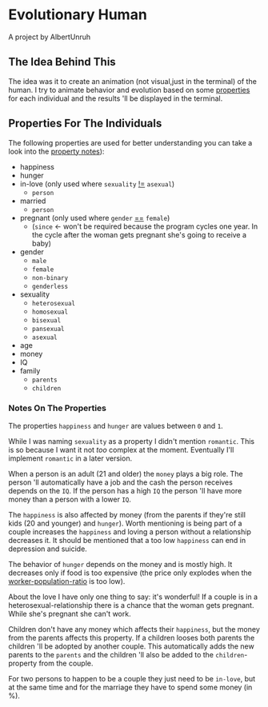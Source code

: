 # Evolutionary Human
A project by AlbertUnruh


## The Idea Behind This
The idea was it to create an animation (not visual,just in the terminal) of the human.
I try to animate behavior and evolution based on some [properties][] for each individual
and the results 'll be displayed in the terminal.


## Properties For The Individuals
The following properties are used 
for better understanding you can take a look into the [property notes][]):
- happiness
- hunger
- in-love (only used where ``sexuality`` [!=][] ``asexual``)
  - ``person``
- married
  - ``person``
- pregnant (only used where ``gender`` [==][] ``female``)
  - (``since`` <- won't be required because the program cycles one year.
    In the cycle after the woman gets pregnant she's going to receive a baby)
- gender
  - ``male``
  - ``female``
  - ``non-binary``
  - ``genderless``
- sexuality
  - ``heterosexual``
  - ``homosexual``
  - ``bisexual``
  - ``pansexual``
  - ``asexual``
- age
- money
- IQ
- family
  - ``parents``
  - ``children``


### Notes On The Properties
The properties ``happiness`` and ``hunger`` are values between ``0``
and ``1``.

While I was naming ``sexuality`` as a property I didn't mention ``romantic``.
This is so because I want it not *too* complex at the moment. Eventually I'll
implement ``romantic`` in a later version.

When a person is an adult (21 and older) the ``money`` plays a big role. The person 'll
automatically have a job and the cash the person receives depends on the ``IQ``.
If the person has a high ``IQ`` the person 'll have more money than a person with a
lower ``IQ``.

The ``happiness`` is also affected by money (from the parents if they're still kids
(20 and younger) and ``hunger``).
Worth mentioning is being part of a couple increases the ``happiness`` and loving a
person without a relationship decreases it. It should be mentioned that a too low
``happiness`` can end in depression and suicide.

The behavior of ``hunger`` depends on the money and is mostly high.
It decreases only if food is too expensive (the price only explodes when
the [worker-population-ratio][] is too low).

About the love I have only one thing to say: it's wonderful!
If a couple is in a heterosexual-relationship there is a chance that the woman
gets pregnant. While she's pregnant she can't work.

Children don't have any money which affects their ``happiness``, but the money from
the parents affects this property.
If a children looses both parents the children 'll be adopted by another couple. This
automatically adds the new parents to the ``parents`` and the children 'll also be
added to the ``children``-property from the couple.

For two persons to happen to be a couple they just need to be ``in-love``, but at the
same time and for the marriage they have to spend some money (in %).



[properties]: #properties-for-the-individuals
[property notes]: #notes-on-the-properties
[==]: # "A is equal to B"
[!=]: # "A is not qual to B"
[worker-population-ratio]: # "WORKER / POPULATION = RATIO"
